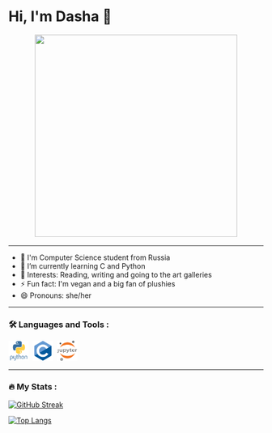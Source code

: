 <h1> Hi, I'm Dasha 👀 </h1>

<div align="center">
  <img src="https://media.giphy.com/media/JWuBH9rCO2uZuHBFpm/giphy.gif" width="400" height="400"/>
</div>

---

- 🧠 I'm Computer Science student from Russia
- 🌱 I’m currently learning C and Python
- 🎨 Interests: Reading, writing and going to the art galleries 
- ⚡  Fun fact: I'm vegan and a big fan of plushies
- 😄 Pronouns: she/her

---

### :hammer_and_wrench: Languages and Tools :

<div>
  <img src="https://github.com/devicons/devicon/blob/master/icons/python/python-original-wordmark.svg" title="Python" alt="Python" width="40" height="40"/>&nbsp;
  <img src="https://github.com/devicons/devicon/blob/master/icons/c/c-original.svg" title="C" alt="C" width="40" height="40"/>&nbsp;
  <img src="https://github.com/devicons/devicon/blob/master/icons/jupyter/jupyter-original-wordmark.svg" title="jupyter" alt="jupyter" width="40" height="40"/>&nbsp;
</div>

---

### :fire: My Stats : 
[![GitHub Streak](http://github-readme-streak-stats.herokuapp.com?user=daryoha&theme=dark&background=000000)](https://git.io/streak-stats)

[![Top Langs](https://github-readme-stats.vercel.app/api/top-langs/?username=daryoha&layout=compact&theme=vision-friendly-dark)](https://github.com/anuraghazra/github-readme-stats)
